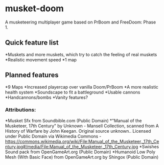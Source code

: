 # musket-doom
A musketeering multiplayer game based on PrBoom and FreeDoom: Phase 1.

## Quick feature list

 *Muskets and more muskets, which try to catch the feeling of real muskets
 *Realistic movement speed
 *1 map

## Planned features

 *9 Maps
 *Increased playercap over vanilla Doom/PrBoom
 *A more realistic health system
 *Soundscape to fit a battleground
 *Usable cannons
 *Handcannons/bombs
 *Vanity features?


### Attributions:

*Musket Sfx from Soundbible.com (Public Domain)
*"Manual of the Musketeer, 17th Century" by Unknown - Mansell Collection, scanned from A History of Warfare by John Keegan. Original source unknown.. Licensed under Public Domain via Wikimedia Commons - https://commons.wikimedia.org/wiki/File:Manual_of_the_Musketeer,_17th_Century.jpg#/media/File:Manual_of_the_Musketeer,_17th_Century.jpg
*Swishes Sound pack from OpenGameArt.org (Public Domain)
*Humanoid Low Poly Mesh (With Basic Face) from OpenGameArt.org by Shingox (Public Domain)


